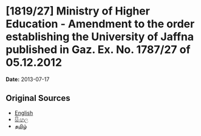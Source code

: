 # [1819/27] Ministry of Higher Education - Amendment to the order establishing the University of Jaffna published in Gaz. Ex. No. 1787/27 of 05.12.2012

**Date:** 2013-07-17

## Original Sources

- [English](https://documents.gov.lk/view/extra-gazettes/2013/7/1819-27_E.pdf)
- [සිංහල](https://documents.gov.lk/view/extra-gazettes/2013/7/1819-27_S.pdf)
- [தமிழ்](https://documents.gov.lk/view/extra-gazettes/2013/7/1819-27_T.pdf)
